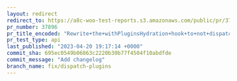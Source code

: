 ```yaml
---
layout: redirect
redirect_to: https://a8c-woo-test-reports.s3.amazonaws.com/public/pr/37896/api/index.html
pr_number: 37896
pr_title_encoded: "Rewrite+the+withPluginsHydration+hook+to+not+dispatch+inside+useSelect"
pr_test_type: api
last_published: "2023-04-20 19:17:14 +0000"
commit_sha: 695ec0549b06863c2220b30b77f4504f10abdfde
commit_message: "Add changelog"
branch_name: fix/dispatch-plugins
---
```

